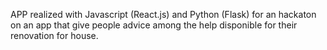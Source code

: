 APP realized with Javascript (React.js) and Python (Flask) for an hackaton on an app that give people advice among the help disponible for their renovation for house.
